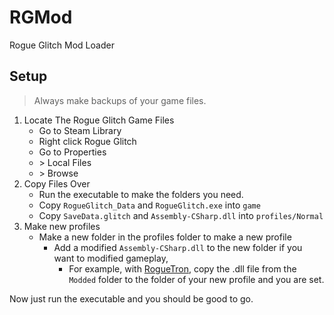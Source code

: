 # RGMod
Rogue Glitch Mod Loader

## Setup
> Always make backups of your game files.
1. Locate The Rogue Glitch Game Files
   - Go to Steam Library 
   - Right click Rogue Glitch
   - Go to Properties 
   - \> Local Files 
   - \> Browse
2. Copy Files Over
   - Run the executable to make the folders you need.
   - Copy `RogueGlitch_Data` and `RogueGlitch.exe` into `game`
   - Copy `SaveData.glitch` and `Assembly-CSharp.dll` into `profiles/Normal`
3. Make new profiles
   - Make a new folder in the profiles folder to make a new profile
     - Add a modified `Assembly-CSharp.dll` to the new folder if you want to modified gameplay, 
       - For example, with [RogueTron](https://github.com/gignaWedi/RogueTron), copy the .dll file from the `Modded` folder to the folder of your new profile and you are set.

Now just run the executable and you should be good to go.
